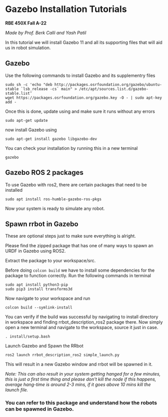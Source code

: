 ﻿# Gazebo Installation Tutorials
**RBE 450X Fall A-22**

*Made by Prof. Berk Calli and Yash Patil*

In this tutorial we will install Gazebo 11 and all its supporting files that will aid us in robot simulation.

## Gazebo
Use the following commands to install Gazebo and its supplementry files
```
sudo sh -c 'echo "deb http://packages.osrfoundation.org/gazebo/ubuntu-stable `lsb_release -cs` main" > /etc/apt/sources.list.d/gazebo-stable.list'
wget https://packages.osrfoundation.org/gazebo.key -O - | sudo apt-key add -
```  
Once this is done, update using and make sure it runs without any errors 
```
sudo apt-get update
```
now install Gazebo using 
```
sudo apt-get install gazebo libgazebo-dev
```
You can check your installation by running this in a new terminal 
```
gazebo
```

## Gazebo ROS 2 packages
To use Gazebo with ros2, there are certain packages that need to be installed
```
sudo apt install ros-humble-gazebo-ros-pkgs
```
Now your system is ready to simulate any robot.

## Spawn rrbot in Gazebo
These are optional steps just to make sure everything is alright.

Please find the zipped package that has one of many ways to spawn an URDF in Gazebo using ROS2.

Extract the package to your workspace/src.

Before doing `colcon build` we have to install some dependencies for the package to function correctly.
Run the following commands in terminal
```
sudo apt install python3-pip
sudo pip3 install transforms3d
```
Now navigate to your workspace and run 
```
colcon build --symlink-install
```
You can verify if the build was successful by navigating to install directory in workspace and finding rrbot_description_ros2 package there.
Now simply open a new terminal and navigate to the workspace, source it just in case.
```
. install/setup.bash
```
Launch Gazebo and Spawn the RRbot
```
ros2 launch rrbot_description_ros2 simple_launch.py
```
This will result in a new Gazebo window and rrbot will be spawned in it.

*Note: This can also result in your system getting hanged for a few minutes, this is just a first time thing and please don't kill the node if this happens, average hang-time is around 2-3 mins, if it goes above 10 mins kill the launch file.*
### You can refer to this package and understand how the robots can be spawned in Gazebo. 
